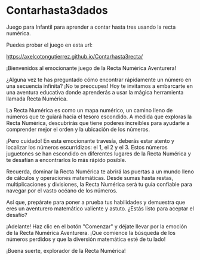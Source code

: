 # Contarhasta3dados
Juego para Infantil para aprender a contar hasta tres usando la recta numérica.

Puedes probar el juego en esta url:

https://axelcotongutierrez.github.io/Contarhasta3recta/

¡Bienvenidos al emocionante juego de la Recta Numérica Aventurera!

¿Alguna vez te has preguntado cómo encontrar rápidamente un número en una secuencia infinita? ¡No te preocupes! Hoy te invitamos a embarcarte en una aventura educativa donde aprenderás a usar la mágica herramienta llamada Recta Numérica.

La Recta Numérica es como un mapa numérico, un camino lleno de números que te guiará hacia el tesoro escondido. A medida que exploras la Recta Numérica, descubrirás que tiene poderes increíbles para ayudarte a comprender mejor el orden y la ubicación de los números.

¡Pero cuidado! En esta emocionante travesía, deberás estar atento y localizar los números escurridizos: el 1, el 2 y el 3. Estos números juguetones se han escondido en diferentes lugares de la Recta Numérica y te desafían a encontrarlos lo más rápido posible.

Recuerda, dominar la Recta Numérica te abrirá las puertas a un mundo lleno de cálculos y operaciones matemáticas. Desde sumas hasta restas, multiplicaciones y divisiones, la Recta Numérica será tu guía confiable para navegar por el vasto océano de los números.

Así que, prepárate para poner a prueba tus habilidades y demuestra que eres un aventurero matemático valiente y astuto. ¿Estás listo para aceptar el desafío?

¡Adelante! Haz clic en el botón "Comenzar" y déjate llevar por la emoción de la Recta Numérica Aventurera. ¡Que comience la búsqueda de los números perdidos y que la diversión matemática esté de tu lado!

¡Buena suerte, explorador de la Recta Numérica!

